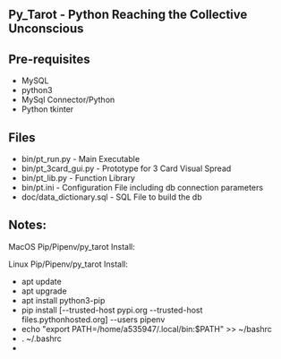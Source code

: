 ## Py_Tarot - Python Reaching the Collective Unconscious

## Pre-requisites

- MySQL
- python3 
- MySql Connector/Python
- Python tkinter

## Files

- bin/pt_run.py - Main Executable
- bin/pt_3card_gui.py - Prototype for 3 Card Visual Spread 
- bin/pt_lib.py - Function Library
- bin/pt.ini - Configuration File including db connection parameters
- doc/data_dictionary.sql - SQL File to build the db

## Notes:
MacOS Pip/Pipenv/py_tarot Install:

Linux Pip/Pipenv/py_tarot Install:

- apt update
- apt upgrade
- apt install python3-pip
- pip install [--trusted-host pypi.org --trusted-host files.pythonhosted.org]  --users pipenv 
- echo "export PATH=/home/a535947/.local/bin:$PATH" >> ~/bashrc
- . ~/.bashrc
- 
